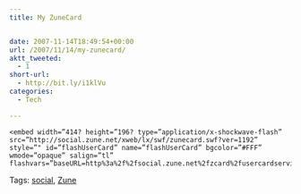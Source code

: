 ```yaml
---
title: My ZuneCard


date: 2007-11-14T18:49:54+00:00
url: /2007/11/14/my-zunecard/
aktt_tweeted:
  - 1
short-url:
  - http://bit.ly/i1klVu
categories:
  - Tech

---
```

<div class='microid-mailto+http:sha1:5326702b2991c74de5830517fe01990b4d4e7e74'>
  
    <embed width=”414? height=”196? type=”application/x-shockwave-flash” src=”http://social.zune.net/xweb/lx/swf/zunecard.swf?ver=1192” style=”" id=”flashUserCard” name=”flashUserCard” bgcolor=”#FFF” wmode=”opaque” salign=”tl” flashvars=”baseURL=http%3a%2f%2fsocial.zune.net%2fzcard%2fusercardservice.ashx%3fzunetag%3dCavorter%26src%3dlarge&MMplayerType=PlugIn”/>
  
</div>

<div class="st-post-tags">
  Tags: <a href="http://www.cavort.org/tag/social/" title="social" rel="tag">social</a>, <a href="http://www.cavort.org/tag/zune/" title="Zune" rel="tag">Zune</a><br />
</div>